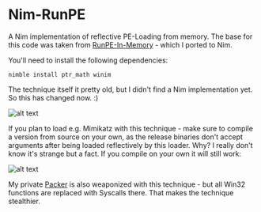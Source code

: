 # Nim-RunPE

A Nim implementation of reflective PE-Loading from memory. The base for this code was taken from [RunPE-In-Memory](https://github.com/aaaddress1/RunPE-In-Memory) - which I ported to Nim.

You'll need to install the following dependencies:

`nimble install ptr_math winim`

The technique itself it pretty old, but I didn't find a Nim implementation yet. So this has changed now. :)

![alt text](https://github.com/S3cur3Th1sSh1t/Nim-RunPE/raw/main/Nim-RunPE.PNG)

If you plan to load e.g. Mimikatz with this technique - make sure to compile a version from source on your own, as the release binaries don't accept arguments after being loaded reflectively by this loader. Why? I really don't know it's strange but a fact. If you compile on your own it will still work:

![alt text](https://github.com/S3cur3Th1sSh1t/Nim-RunPE/raw/main/Mimiload.PNG)

My private [Packer](https://twitter.com/ShitSecure/status/1482428360500383755) is also weaponized with this technique - but all Win32 functions are replaced with Syscalls there. That makes the technique stealthier.
